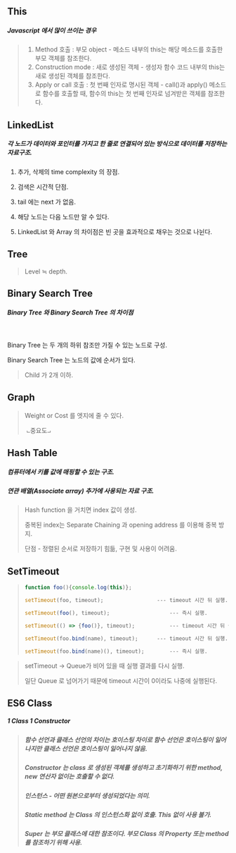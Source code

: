 ## This



##### Javascript 에서 많이 쓰이는 경우



>  	1. Method 호출 : 부모 object - 메소드 내부의 this는 해당 메소드를 호출한 부모 객체를 참조한다.
>  	2. Construction mode : 새로 생성된 객체 - 생성자 함수 코드 내부의 this는 새로 생성된 객체를 참조한다.
>  	3. Apply or call 호출 : 첫 번째 인자로 명시된 객체 - call()과 apply() 메소드로 함수를 호출할 때, 함수의 this는 첫 번째 인자로 넘겨받은 객체를 참조한다.







## LinkedList



##### 각 노드가 데이터와 포인터를 가지고 한 줄로 연결되어 있는 방식으로 데이터를 저장하는 자료구조.



1. 추가, 삭제의 time complexity 의 장점.

2. 검색은 시간적 단점.

3. tail 에는 next 가 없음.

4. 해당 노드는 다음 노드만 알 수 있다.

5. LinkedList 와 Array 의 차이점은 빈 곳을 효과적으로 채우는 것으로 나뉜다.






## Tree



> Level ≒ depth.







## Binary Search Tree



##### Binary Tree 와 Binary Search Tree 의 차이점

​	

Binary Tree 는 두 개의 하위 참조만 가질 수 있는 노드로 구성.

Binary Search Tree 는 노드의 값에 순서가 있다.



> Child 가 2개 이하.







## Graph



> Weight or Cost 를 엣지에 줄 수 있다.
>
> ​	⨽중요도⨼







## Hash Table



##### 컴퓨터에서 키를 값에 매핑할 수 있는 구조.

##### 연관 배열(Associate array) 추가에 사용되는 자료 구조.



> Hash function 을 거치면 index 값이 생성.
>
> 중복된 index는 Separate Chaining 과 opening address 를 이용해 중복 방지.
>
> 단점 - 정렬된 순서로 저장하기 힘듦, 구현 및 사용이 어려움.







## SetTimeout



> ```javascript
> function foo(){console.log(this)};
> 
> setTimeout(foo, timeout);    				--- timeout 시간 뒤 실행.
> 
> setTimeout(foo(), timeout);	 				--- 즉시 실행.
> 
> setTimeout(() => {foo()}, timeout);			--- timeout 시간 뒤 실행.
> 
> setTimeout(foo.bind(name), timeout);		--- timeout 시간 뒤 실행.
> 
> setTimeout(foo.bind(name)(), timeout);		--- 즉시 실행.
> ```
>
>

> setTimeout -> Queue가 비어 있을 때 실행 결과를 다시 실행.
>
> 일단 Queue 로 넘어가기 때문에 timeout 시간이 0이라도 나중에 실행된다.







## ES6 Class



##### 1 Class 1 Constructor



> ##### 함수 선언과 클래스 선언의 차이는 호이스팅 차이로 함수 선언은 호이스팅이 일어나지만 클래스 선언은 호이스팅이 일어나지 않음.
>
> ##### Constructor 는 class 로 생성된 객체를 생성하고 초기화하기 위한 method, new 연산자 없이는 호출할 수 없다.
>
> ##### 인스턴스 - 어떤 원본으로부터 생성되었다는 의미.
>
> ##### Static method 는 Class 의 인스턴스화 없이 호출. This 없이 사용 불가.
>
> ##### Super 는 부모 클래스에 대한 참조이다. 부모 Class 의 Property 또는 method 를 참조하기 위해 사용.





